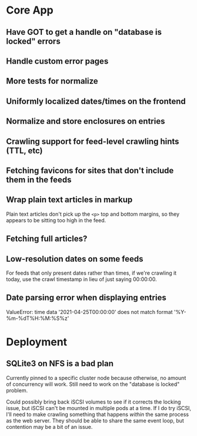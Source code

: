 # Core App

## Have GOT to get a handle on "database is locked" errors

## Handle custom error pages

## More tests for normalize

## Uniformly localized dates/times on the frontend

## Normalize and store enclosures on entries

## Crawling support for feed-level crawling hints (TTL, etc)

## Fetching favicons for sites that don't include them in the feeds

## Wrap plain text articles in markup

Plain text articles don't pick up the `<p>` top and bottom margins, so they
appears to be sitting too high in the feed.

## Fetching full articles?

## Low-resolution dates on some feeds

For feeds that only present dates rather than times, if we're crawling it
today, use the crawl timestamp in lieu of just saying 00:00:00.

## Date parsing error when displaying entries

ValueError: time data '2021-04-25T00:00:00' does not match format '%Y-%m-%dT%H:%M:%S%z'

# Deployment

## SQLite3 on NFS is a bad plan

Currently pinned to a specific cluster node because otherwise, no amount of
concurrency will work.  Still need to work on the "database is locked" problem.

Could possibly bring back iSCSI volumes to see if it corrects the locking issue,
but iSCSI can't be mounted in multiple pods at a time.  If I do try iSCSI, I'll
need to make crawling something that happens _within_ the same process as the
web server.  They should be able to share the same event loop, but contention
may be a bit of an issue.
